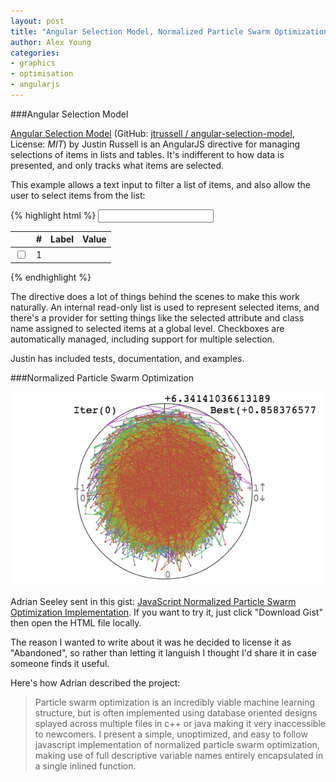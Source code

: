 ```yaml
---
layout: post
title: "Angular Selection Model, Normalized Particle Swarm Optimization"
author: Alex Young
categories:
- graphics
- optimisation
- angularjs
---
```


###Angular Selection Model

[Angular Selection Model](http://jtrussell.github.io/angular-selection-model/) (GitHub: [jtrussell / angular-selection-model](https://github.com/jtrussell/angular-selection-model), License: _MIT_) by Justin Russell is an AngularJS directive for managing selections of items in lists and tables.  It's indifferent to how data is presented, and only tracks what items are selected.

This example allows a text input to filter a list of items, and also allow the user to select items from the list:

{% highlight html %}
<input type="text" ng-model="fancyfilter" />

<table>
  <thead>
    <tr>
      <th></th>
      <th>#</th>
      <th>Label</th>
      <th>Value</th>
    </tr>
  </thead>
  <tr ng-repeat="item in fancy.bag | filter:fancyfilter"
      selection-model
      selection-model-type="checkbox"
      selection-model-mode="multiple-additive"
      selection-model-selected-class="foobar">
    <td><input type="checkbox"></td>
    <td>1</td>
    <td></td>
    <td></td>
  </tr>
</table>
{% endhighlight %}

The directive does a lot of things behind the scenes to make this work naturally.  An internal read-only list is used to represent selected items, and there's a provider for setting things like the selected attribute and class name assigned to selected items at a global level.  Checkboxes are automatically managed, including support for multiple selection.

Justin has included tests, documentation, and examples.

###Normalized Particle Swarm Optimization

![Swarm optimisation](/images/posts/pso-anim.gif)

Adrian Seeley sent in this gist: [JavaScript Normalized Particle Swarm Optimization Implementation](https://gist.github.com/adrianseeley/9155206).  If you want to try it, just click "Download Gist" then open the HTML file locally.

The reason I wanted to write about it was he decided to license it as "Abandoned", so rather than letting it languish I thought I'd share it in case someone finds it useful.

Here's how Adrian described the project:

> Particle swarm optimization is an incredibly viable machine learning structure, but is often implemented using database oriented designs splayed across multiple files in c++ or java making it very inaccessible to newcomers.
>  I present a simple, unoptimized, and easy to follow javascript implementation of normalized particle swarm optimization, making use of full descriptive variable names entirely encapsulated in a single inlined function.

